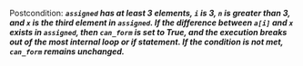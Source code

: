 Postcondition: ***`assigned` has at least 3 elements, `i` is 3, `n` is greater than 3, and `x` is the third element in `assigned`. If the difference between `a[i]` and `x` exists in `assigned`, then `can_form` is set to True, and the execution breaks out of the most internal loop or if statement. If the condition is not met, `can_form` remains unchanged.***